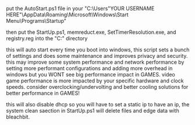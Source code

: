 put the AutoStart.ps1 file in your "C:\Users\"YOUR USERNAME HERE"\AppData\Roaming\Microsoft\Windows\Start Menu\Programs\Startup"

then put the StartUp.ps1, memreduct.exe, SetTimerResolution.exe, and registry.reg into the "C:\" directory

this will auto start every time you boot into windows, this script sets a bunch of settings and does some maintenance and improves privacy and security.
this may improve some system performance and network performance by setting more performant configurations and adding more overhead in windows but you WONT see big performance impact in GAMES. 
video game performance is more impacted by your specific hardware and clock speeds. consider overclocking/undervolting and better cooling solutions for better performance in GAMES!

this will also disable dhcp so you will have to set a static ip to have an ip, the system clean saection in StartUp.ps1 will delete files and edge data with bleachbit.
